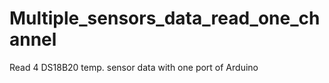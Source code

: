 # Multiple_sensors_data_read_one_channel
Read 4 DS18B20 temp. sensor data with one port of Arduino 
